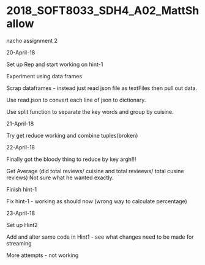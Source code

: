 # 2018_SOFT8033_SDH4_A02_MattShallow
nacho assignment 2

20-April-18

Set up Rep and start working on hint-1

Experiment using data frames

Scrap dataframes - instead just read json file as textFiles then pull out data.

Use read.json to convert each line of json to dictionary.

Use split function to separate the key words and group by cuisine.

21-April-18

Try get reduce working and combine tuples(broken)

22-April-18

Finally got the bloody thing to reduce by key argh!!!

Get Average (did total reviews/ cuisine and total revieews/ total cusine reviews) Not sure what he wanted exactly.

Finish hint-1 

Fix hint-1 - working as should now (wrong way to calculate percentage)

23-April-18

Set up Hint2 

Add and alter same code in Hint1 - see what changes need to be made for streaming

More attempts - not working